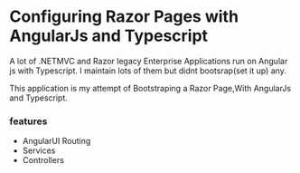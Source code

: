 
# Configuring Razor Pages with AngularJs and Typescript

A lot of .NETMVC and Razor legacy Enterprise Applications run on Angular js with Typescript. I maintain lots of them but didnt bootsrap(set it up) any.

This application is my attempt of Bootstraping a Razor Page,With AngularJs and Typescript.

###  features
* AngularUI Routing
* Services
* Controllers

